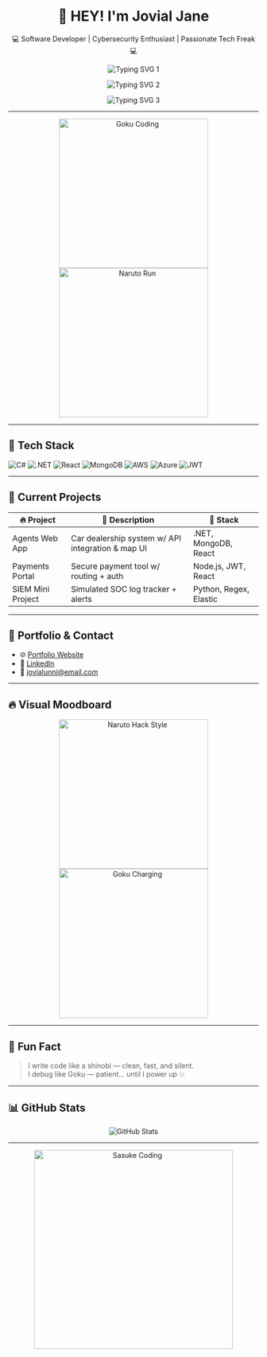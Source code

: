 <h1 align="center">👋 HEY! I'm Jovial Jane</h1>
<p align="center">
  💻 Software Developer | Cybersecurity Enthusiast | Passionate Tech Freak 💻 
</p>

<p align="center">
  <img src="https://readme-typing-svg.herokuapp.com?font=Fira+Code&weight=500&size=22&duration=3000&pause=1000&color=F7931E&center=true&width=600&lines=Coding+like+a+Shinobi+⚔️" alt="Typing SVG 1" />
</p>
<p align="center">
  <img src="https://readme-typing-svg.herokuapp.com?font=Fira+Code&weight=500&size=22&duration=3000&pause=1000&color=F7931E&center=true&width=600&lines=Securing+systems+like+a+Super+Saiyan+🔒" alt="Typing SVG 2" />
</p>
<p align="center">
  <img src="https://readme-typing-svg.herokuapp.com?font=Fira+Code&weight=500&size=22&duration=3000&pause=1000&color=F7931E&center=true&width=600&lines=Deploying+with+.NET+%2B+Cloud+☁️🔥" alt="Typing SVG 3" />
</p>


---

<p align="center">
  <img src="https://media.giphy.com/media/l3vR85PnGsBwu1PFK/giphy.gif" width="300" alt="Goku Coding"/>
  <img src="https://media.giphy.com/media/11JTxkrmq4bGE0/giphy.gif" width="300" alt="Naruto Run"/>
</p>

---

## 🚀 Tech Stack

![C#](https://img.shields.io/badge/C%23-239120?style=for-the-badge&logo=c-sharp&logoColor=white)
![.NET](https://img.shields.io/badge/.NET-512BD4?style=for-the-badge&logo=dotnet&logoColor=white)
![React](https://img.shields.io/badge/React-20232A?style=for-the-badge&logo=react&logoColor=61DAFB)
![MongoDB](https://img.shields.io/badge/MongoDB-4EA94B?style=for-the-badge&logo=mongodb&logoColor=white)
![AWS](https://img.shields.io/badge/AWS-FF9900?style=for-the-badge&logo=amazonaws&logoColor=white)
![Azure](https://img.shields.io/badge/Azure-0078D4?style=for-the-badge&logo=azure-devops&logoColor=white)
![JWT](https://img.shields.io/badge/JWT-000000?style=for-the-badge&logo=jsonwebtokens&logoColor=white)

---

## 🧠 Current Projects

| 🔥 Project | 💬 Description | 🧰 Stack |
|-----------|----------------|---------|
| Agents Web App | Car dealership system w/ API integration & map UI | .NET, MongoDB, React |
| Payments Portal | Secure payment tool w/ routing + auth | Node.js, JWT, React |
| SIEM Mini Project | Simulated SOC log tracker + alerts | Python, Regex, Elastic |

---

## 💼 Portfolio & Contact

- 🌐 [Portfolio Website](https://jovialjaneportfolio.netlify.app/)
- 💼 [LinkedIn](https://www.linkedin.com/in/jovial-jane-4b1052251)
- 📧 jovialunni@email.com

---

## 🔥 Visual Moodboard

<p align="center">
  <img src="https://media.giphy.com/media/VbnUQpnihPSIgIXuZv/giphy.gif" width="300" alt="Naruto Hack Style"/>
  <img src="https://media.giphy.com/media/IThjAlJnD9WNO/giphy.gif" width="300" alt="Goku Charging"/>
</p>

---

## 🧩 Fun Fact

> I write code like a shinobi — clean, fast, and silent.  
> I debug like Goku — patient… until I power up 💥

---

## 📊 GitHub Stats

<p align="center">
  <img src="https://github-readme-stats.vercel.app/api?username=JoviJ101&show_icons=true&theme=radical" alt="GitHub Stats"/>
</p>

---
<p align="center">
  <img src="https://media.giphy.com/media/yoJC2A59OCZHs1LXvW/giphy.gif" width="400" alt="Sasuke Coding"/>
</p>
